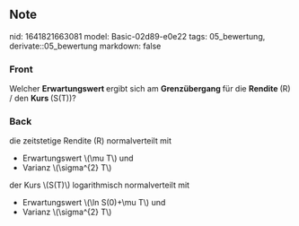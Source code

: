 ## Note
nid: 1641821663081
model: Basic-02d89-e0e22
tags: 05_bewertung, derivate::05_bewertung
markdown: false

### Front
Welcher <b>Erwartungswert </b>ergibt sich am <b>Grenzübergang </b>für die <b>Rendite </b>\(R\) / den <b>Kurs </b>\(S(T)\)?

### Back
die zeitstetige Rendite \(R\) normalverteilt mit
<ul><li>Erwartungswert \(\mu T\) und</li><li>Varianz \(\sigma^{2} T\)</li></ul>der Kurs \(S(T)\) logarithmisch normalverteilt mit
<ul><li>Erwartungswert \(\ln S(0)+\mu T\) und</li><li>Varianz \(\sigma^{2} T\)</li></ul>
